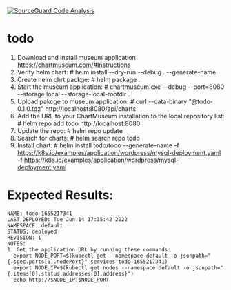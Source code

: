 [![SourceGuard Code Analysis](https://github.com/chkp-ofirs/todo/actions/workflows/SourceGuard.yml/badge.svg)](https://github.com/chkp-ofirs/todo/actions/workflows/SourceGuard.yml)

# todo
 1. Download and install museum application https://chartmuseum.com/#Instructions
 2. Verify helm chart: # helm install --dry-run --debug . --generate-name
 3. Create helm chrt packge: # helm package .
 4. Start the museum application: # chartmuseum.exe --debug --port=8080 --storage local --storage-local-rootdir . 
 5. Upload pakcge to museum application: #  curl --data-binary "@todo-0.1.0.tgz" http://localhost:8080/api/charts
 6. Add the URL to your ChartMuseum installation to the local repository list: # helm repo add todo http://localhost:8080
 7. Update the repo: # helm repo update
 8. Search for charts: # helm search repo todo
 9. Install chart: # helm install todo/todo --generate-name -f https://k8s.io/examples/application/wordpress/mysql-deployment.yaml -f https://k8s.io/examples/application/wordpress/mysql-deployment.yaml
 
 # Expected Results:
	NAME: todo-1655217341
	LAST DEPLOYED: Tue Jun 14 17:35:42 2022
	NAMESPACE: default
	STATUS: deployed
	REVISION: 1
	NOTES:
	1. Get the application URL by running these commands:
	  export NODE_PORT=$(kubectl get --namespace default -o jsonpath="{.spec.ports[0].nodePort}" services todo-1655217341)
	  export NODE_IP=$(kubectl get nodes --namespace default -o jsonpath="{.items[0].status.addresses[0].address}")
	  echo http://$NODE_IP:$NODE_PORT


